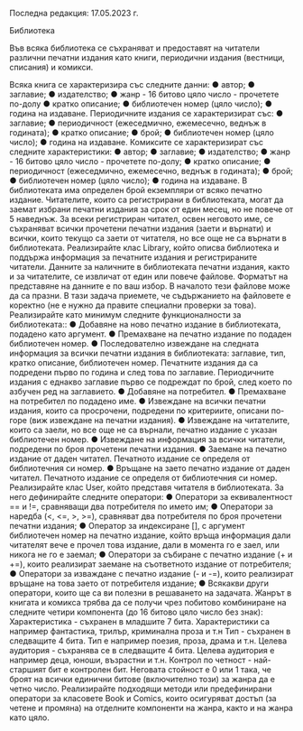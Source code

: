 Последна редакция: 17.05.2023 г.

Библиотека

Във всяка библиотека се съхраняват и предоставят на читатели различни печатни
издания като книги, периодични издания (вестници, списания) и комикси.

Всяка книга се характеризира със следните данни:
  ● автор;
  ● заглавие;
  ● издателство;
  ● жанр - 16 битово цяло число - прочетете по-долу
  ● кратко описание;
  ● библиотечен номер (цяло число);
  ● година на издаване.
Периодичните издания се характеризират със:
  ● заглавие;
  ● периодичност (ежеседмично, ежемесечно, веднъж в годината);
  ● кратко описание;
  ● брой;
  ● библиотечен номер (цяло число);
  ● година на издаване.
Комиксите се характеризират със следните характеристики:
  ● автор;
  ● заглавие;
  ● издателство;
  ● жанр - 16 битово цяло число - прочетете по-долу;
  ● кратко описание;
  ● периодичност (ежеседмично, ежемесечно, веднъж в годината);
  ● брой;
  ● библиотечен номер (цяло число);
  ● година на издаване.
В библиотеката има определен брой екземпляри от всяко печатно издание.
Читателите, които са регистрирани в библиотеката, могат да заемат избрани печатни
издания за срок от един месец, но не повече от 5 наведнъж.
За всеки регистриран читател, освен неговото име, се съхраняват всички прочетени
печатни издания (заети и върнати) и всички, които текущо са заети от читателя, но все
още не са върнати в библиотеката.
Реализирайте клас Library, който описва библиотека и поддържа информация за
печатните издания и регистрираните читатели. Данните за наличните в библиотеката
печатни издания, както и за читателите, се извличат от един или повече файлове.
Форматът на представяне на данните е по ваш избор. В началото тези файлове може
да са празни. В тази задача приемете, че съдържанието на файловете е коректно (не е
нужно да правите специални проверки за това).
Реализирайте като минимум следните функционалности за библиотеката::
  ● Добавяне на ново печатно издание в библиотеката, подадено като аргумент.
  ● Премахване на печатно издание по подаден библиотечен номер.
  ● Последователно извеждане на следната информация за всички печатни
издания в библиотеката: заглавие, тип, кратко описание, библиотечен номер.
Печатните издания да са подредени първо по година и след това по заглавие.
Периодичните издания с еднакво заглавие първо се подреждат по брой, след
което по азбучен ред на заглавието.
  ● Добавяне на потребител.
  ● Премахване на потребител по подадено име.
  ● Извеждане на всички печатни издания, които са просрочени, подредени по
  критериите, описани по-горе (виж извеждане на печатни издания).
  ● Извеждане на читателите, които са заели, но все още не са върнали, печатно
  издание с указан библиотечен номер.
  ● Извеждане на информация за всички читатели, подредени по броя прочетени
  печатни издания.
  ● Заемане на печатно издание от даден читател. Печатното издание се определя
  от библиотечния си номер.
  ● Връщане на заето печатно издание от даден читател. Печатното издание се
  определя от библиотечния си номер.
  Реализирайте клас User, който представя читателя в библиотеката.
  За него дефинирайте следните оператори:
  ● Оператори за еквивалентност == и !=, сравняващи два потребителя по името
  им;
  ● Оператори за наредба (<, <=, >, >=), сравняват два потребителя по броя
  прочетени печатни издания;
  ● Оператор за индексиране [], с аргумент библиотечен номер на печатно издание,
  който връща информация дали читателят вече е прочел това издание, дали в
  момента го е заел, или никога не го е заемал;
  ● Оператори за събиране с печатно издание (+ и +=), които реализират заемане
  на съответното издание от потребителя;
  ● Оператори за изваждане с печатно издание (- и -=), които реализират връщане
  на това заето от потребителя издание;
  ● Всякакви други оператори, които ще са ви полезни в решаването на задачата.
  Жанрът в книгата и комикса трябва да се получи чрез побитово комбиниране на
  следните четири компонента (до 16 битово цяло число без знак):
  Характеристика - съхранен в младшите 7 бита. Характеристики са например
  фантастика, трилър, криминална проза и т.н
  Тип - съхранен в следващите 4 бита. Тип е например поезия, проза, драма и т.н.
  Целева аудитория - съхранява се в следващите 4 бита. Целева аудитория е
  например деца, юноши, възрастни и т.н.
  Контрол по четност - най-старшият бит е контролен бит. Неговата стойност
  е 0 или 1 така, че броят на всички единични битове (включително този) за жанра да е
  четно число.
Реализирайте подходящи методи или предефинирани оператори за класовете Book и
Comics, които осигуряват достъп (за четене и промяна) на отделните компоненти на
жанра, както и на жанра като цяло.
